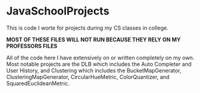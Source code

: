 # JavaSchoolProjects

This is code I worte for projects during my CS classes in college. 

__MOST OF THESE FILES WILL NOT RUN BECAUSE THEY RELY ON MY PROFESSORS FILES__

All of the code here I have extensively on or written completely on my own.
Most notable projects are the DLB which includes the Auto Completer and User History, and Clustering which includes the BucketMapGenerator, ClusteringMapGenerator, CircularHueMetric, ColorQuantizer, and SquaredEuclideanMetric.
